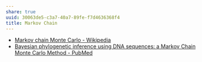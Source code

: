 ```yaml
---
share: true
uuid: 30063de5-c3a7-40a7-89fe-f7d4636368f4
title: Markov Chain
---
```

* [Markov chain Monte Carlo - Wikipedia](https://en.wikipedia.org/wiki/Markov_chain_Monte_Carlo)
* [Bayesian phylogenetic inference using DNA sequences: a Markov Chain Monte Carlo Method - PubMed](https://pubmed.ncbi.nlm.nih.gov/9214744/)